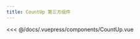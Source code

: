 ```yaml
---
title: CountUp 第三方组件
---
```


<CountUp :endVal="2021" />

<<< @/docs/.vuepress/components/CountUp.vue